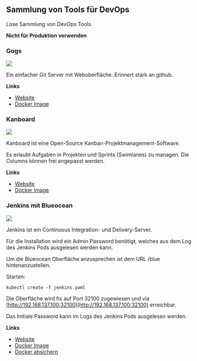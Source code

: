 Sammlung von Tools für DevOps
-----------------------------

Lose Sammlung von DevOps Tools. 

**Nicht für Produktion verwenden**

### Gogs

![](https://gogs.io/img/screenshots/4.png)

Ein einfacher Git Server mit Weboberfläche. Erinnert stark an github.

**Links**

* [Website](https://gogs.io/)
* [Docker Image](https://hub.docker.com/r/gogs/gogs/)

### Kanboard

![](https://kanboard.org/assets/img/board.png)

Kanboard ist eine Open-Source Kanban-Projektmanagement-Software.

Es erlaubt Aufgaben in Projekten und Sprints (Swimlanes) zu managen. Die Columns können frei angepasst werden. 

**Links**

* [Website](https://kanboard.org/)
* [Docker Image](https://hub.docker.com/r/kanboard/kanboard/)

### Jenkins mit Blueocean

![](https://jenkins.io/images/blueocean/blueocean-successful-pipeline.png)

Jenkins ist ein Continuous Integration- und Delivery-Server. 

Für die Installation wird ein Admin Password benötigt, welches aus dem Log des Jenkins Pods ausgelesen werden kann.

Um die Blueocean Oberfläche anzusprechen ist dem URL /blue hintenanzustellen.

Starten:

	kubectl create -f jenkins.yaml
	
Die Oberfläche wird fix auf Port 32100 zugewiesen und via [http://192.168.137.100:32100](http://192.168.137.100:32100) erreichbar.

Das Initiale Password kann im Logs des Jenkins Pods ausgelesen werden. 

**Links**

* [Website](https://jenkins.io/)
* [Docker Image](https://hub.docker.com/r/jenkinsci/blueocean/)
* [Docker absichern](https://wiki.jenkins.io/display/JENKINS/Standard+Security+Setup)